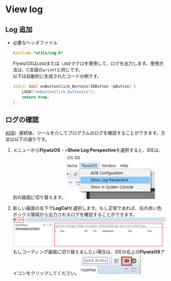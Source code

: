 
# View log
## Log 追加
* 必要なヘッダファイル
  ```c++
  #include "utils/Log.h"
  ```
  FlywizOSは`LOGD`または` LOGE`マクロを使用して、ログを出力します。使用方法は、C言語の`printf`と同じです。  
  以下は自動的に生成されたコードの例です。
  
    ```c++
    static bool onButtonClick_Button1(ZKButton *pButton) {
        LOGD("onButtonClick_Button1\n");
        return true;
    }
    ```

## ログの確認

[ADB](adb_debug.md)）接続後、ツールを介してプログラムのログを確認することができます。方法は以下の通りです。

1. メニューから**FlywizOS** - >**Show Log Perspective**を選択すると、IDEは、別の画面に切り替えます。
    ![](assets/ide/log_perspective.png)

2. 新しい画面の左下で**LogCat**を選択します。もし正常であれば、右の赤い色ボックス領域から出力されるログを確認することができます。
    ![](assets/ide/log_view.png)   
    もしコーディング画面に切り替えるしたい場合は、IDEの右上の**FlywizOS**アイコンをクリックしてください。
    ![](assets/ide/perspective_fly.png)